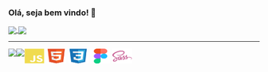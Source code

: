 ### Olá, seja bem vindo! 👋

<div style="display: inline_block">
  <a href="#">
    <img height="180em" align="center" src="https://github-readme-stats.vercel.app/api?username=FilipeHibrael&show_icons=true&theme=react" />
    <img height="180em" align="center" src="https://github-readme-stats.vercel.app/api/top-langs?username=FilipeHibrael&layout=compact&langs_count=8&theme=react" />
</div>

---

<div style="display: inline_block">
   <a href="filipehibrael27@gmail.com"><img align="left" src="https://img.shields.io/badge/Gmail-D14836?style=for-the-badge&logo=gmail&logoColor=white" target="_blank"></a>
  <a href="https://wa.me/5583988216495"><img align="left" src="https://img.shields.io/badge/WhatsApp-25D366?style=for-the-badge&logo=whatsapp&logoColor=white" target="_blank"></a>
  <img align="top" alt="Icon-Js" height="30" width="40" src="https://raw.githubusercontent.com/devicons/devicon/master/icons/javascript/javascript-plain.svg">
  <img align="top" alt="Icon-HTML" height="30" width="40" src="https://raw.githubusercontent.com/devicons/devicon/master/icons/html5/html5-original.svg">
  <img align="top" alt="Icon-CSS" height="30" width="40" src="https://raw.githubusercontent.com/devicons/devicon/master/icons/css3/css3-original.svg">
  <img align="top" alt="Icon-Figma" height="30" width="40" src="https://raw.githubusercontent.com/devicons/devicon/master/icons/figma/figma-original.svg">
  <img align="top" alt="Icon-SASS" height="30" width="40" src="https://raw.githubusercontent.com/devicons/devicon/master/icons/sass/sass-original.svg">
</div>
